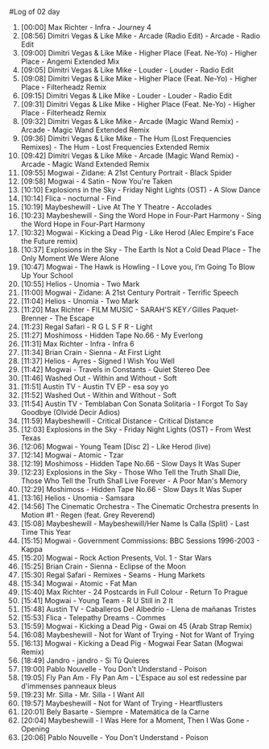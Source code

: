 #Log of 02 day

1. [00:00] Max Richter - Infra - Journey 4
1. [08:56] Dimitri Vegas & Like Mike - Arcade (Radio Edit) - Arcade - Radio Edit
1. [09:00] Dimitri Vegas & Like Mike - Higher Place (Feat. Ne-Yo) - Higher Place - Angemi Extended Mix
1. [09:05] Dimitri Vegas & Like Mike - Louder - Louder - Radio Edit
1. [09:08] Dimitri Vegas & Like Mike - Higher Place (Feat. Ne-Yo) - Higher Place - Filterheadz Remix
1. [09:15] Dimitri Vegas & Like Mike - Louder - Louder - Radio Edit
1. [09:31] Dimitri Vegas & Like Mike - Higher Place (Feat. Ne-Yo) - Higher Place - Filterheadz Remix
1. [09:32] Dimitri Vegas & Like Mike - Arcade (Magic Wand Remix) - Arcade - Magic Wand Extended Remix
1. [09:36] Dimitri Vegas & Like Mike - The Hum (Lost Frequencies Remixes) - The Hum - Lost Frequencies Extended Remix
1. [09:42] Dimitri Vegas & Like Mike - Arcade (Magic Wand Remix) - Arcade - Magic Wand Extended Remix
1. [09:55] Mogwai - Zidane: A 21st Century Portrait - Black Spider
1. [09:58] Mogwai - 4 Satin - Now You're Taken
1. [10:10] Explosions in the Sky - Friday Night Lights (OST) - A Slow Dance
1. [10:14] Flica - nocturnal - Find
1. [10:19] Maybeshewill - Live At The Y Theatre - Accolades
1. [10:23] Maybeshewill - Sing the Word Hope in Four-Part Harmony - Sing the Word Hope in Four-Part Harmony
1. [10:32] Mogwai - Kicking a Dead Pig - Like Herod (Alec Empire's Face the Future remix)
1. [10:37] Explosions in the Sky - The Earth Is Not a Cold Dead Place - The Only Moment We Were Alone
1. [10:47] Mogwai - The Hawk is Howling - I Love you, I’m Going To Blow Up Your School
1. [10:55] Helios - Unomia - Two Mark
1. [11:00] Mogwai - Zidane: A 21st Century Portrait - Terrific Speech
1. [11:04] Helios - Unomia - Two Mark
1. [11:20] Max Richter - FILM MUSIC - SARAH'S KEY ⁄ Gilles Paquet-Brenner - The Escape
1. [11:23] Regal Safari - R G L S F R - Light
1. [11:27] Moshimoss - Hidden Tape No.66 - My Everlong
1. [11:31] Max Richter - Infra - Infra 6
1. [11:34] Brian Crain - Sienna - At First Light
1. [11:37] Helios - Ayres - Signed I Wish You Well
1. [11:42] Mogwai - Travels in Constants - Quiet Stereo Dee
1. [11:46] Washed Out - Within and Without - Soft
1. [11:51] Austin TV - Austin TV EP - esa soy yo
1. [11:52] Washed Out - Within and Without - Soft
1. [11:54] Austin TV - Temblaban Con Sonata Solitaria - I Forgot To Say Goodbye (Olvidé Decir Adios)
1. [11:59] Maybeshewill - Critical Distance - Critical Distance
1. [12:03] Explosions in the Sky - Friday Night Lights (OST) - From West Texas
1. [12:06] Mogwai - Young Team [Disc 2] - Like Herod (live)
1. [12:14] Mogwai - Atomic - Tzar
1. [12:19] Moshimoss - Hidden Tape No.66 - Slow Days It Was Super
1. [12:23] Explosions in the Sky - Those Who Tell the Truth Shall Die, Those Who Tell the Truth Shall Live Forever - A Poor Man's Memory
1. [12:29] Moshimoss - Hidden Tape No.66 - Slow Days It Was Super
1. [13:16] Helios - Unomia - Samsara
1. [14:56] The Cinematic Orchestra - The Cinematic Orchestra presents In Motion #1 - Regen (feat. Grey Reverend)
1. [15:08] Maybeshewill - Maybeshewill/Her Name Is Calla (Split) - Last Time This Year
1. [15:15] Mogwai - Government Commissions: BBC Sessions 1996-2003 - Kappa
1. [15:20] Mogwai - Rock Action Presents, Vol. 1 - Star Wars
1. [15:25] Brian Crain - Sienna - Eclipse of the Moon
1. [15:30] Regal Safari - Remixes - Seams - Hung Markets
1. [15:34] Mogwai - Atomic - Fat Man
1. [15:40] Max Richter - 24 Postcards in Full Colour - Return To Prague
1. [15:41] Mogwai - Young Team - R U Still in 2 It
1. [15:48] Austin TV - Caballeros Del Albedrío - Llena de mañanas Tristes
1. [15:53] Flica - Telepathy Dreams - Commes
1. [15:59] Mogwai - Kicking a Dead Pig - Gwai on 45 (Arab Strap Remix)
1. [16:08] Maybeshewill - Not for Want of Trying - Not for Want of Trying
1. [16:13] Mogwai - Kicking a Dead Pig - Mogwai Fear Satan (Mogwai Remix)
1. [18:49] Jandro - jandro - Si Tú Quieres
1. [19:00] Pablo Nouvelle - You Don't Understand - Poison
1. [19:05] Fly Pan Am - Fly Pan Am - L'Espace au sol est redessine par d'immenses panneaux bleus
1. [19:23] Mr. Silla - Mr. Silla - I Want All
1. [19:57] Maybeshewill - Not for Want of Trying - Heartflusters
1. [20:01] Bely Basarte - Siempre - Matemática de la Carne
1. [20:04] Maybeshewill - I Was Here for a Moment, Then I Was Gone - Opening
1. [20:06] Pablo Nouvelle - You Don't Understand - Poison
